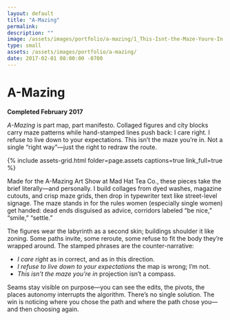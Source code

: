 ```yaml
---
layout: default
title: "A-Mazing"
permalink: 
description: ""
image: /assets/images/portfolio/a-mazing/1_This-Isnt-the-Maze-Youre-In.svg
type: small  
assets: /assets/images/portfolio/a-mazing/
date: 2017-02-01 08:00:00 -0700
---
```


# A-Mazing  
**Completed February 2017**  

*A-Mazing* is part map, part manifesto. Collaged figures and city blocks carry maze patterns while hand-stamped lines push back: I care right. I refuse to live down to your expectations. This isn’t the maze you’re in. Not a single “right way”—just the right to redraw the route.

{% include assets-grid.html folder=page.assets captions=true link_full=true %}  

Made for the A-Mazing Art Show at Mad Hat Tea Co., these pieces take the brief literally—and personally. I build collages from dyed washes, magazine cutouts, and crisp maze grids, then drop in typewriter text like street-level signage. The maze stands in for the rules women (especially single women) get handed: dead ends disguised as advice, corridors labeled “be nice,” “smile,” “settle.”  

The figures wear the labyrinth as a second skin; buildings shoulder it like zoning. Some paths invite, some reroute, some refuse to fit the body they’re wrapped around. The stamped phrases are the counter-narrative:
 - *I care right* as in correct, and as in this direction.
 - *I refuse to live down to your expectations* the map is wrong; I’m not.
 - *This isn’t the maze you’re in* projection isn’t a compass.

Seams stay visible on purpose—you can see the edits, the pivots, the places autonomy interrupts the algorithm. There’s no single solution. The win is noticing where you chose the path and where the path chose you—and then choosing again.
